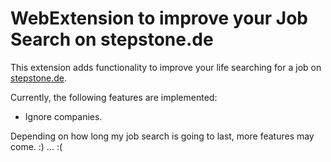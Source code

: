 # WebExtension to improve your Job Search on stepstone.de

This extension adds functionality to improve your life searching 
for a job on [stepstone.de](https://www.stepstone.de).

Currently, the following features are implemented:

* Ignore companies.

Depending on how long my job search is going to last, more
features may come. :) ... :(

